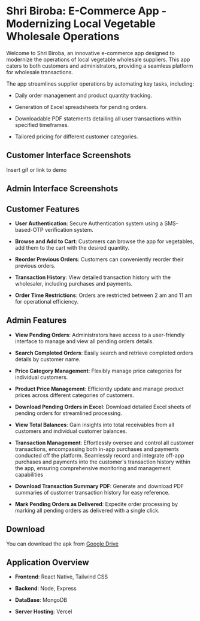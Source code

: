 # Shri Biroba: E-Commerce App - Modernizing Local Vegetable Wholesale Operations

Welcome to Shri Biroba, an innovative e-commerce app designed to modernize the operations of local vegetable wholesale suppliers. This app caters to both customers and administrators, providing a seamless platform for wholesale transactions.

The app streamlines supplier operations by automating key tasks, including:

- Daily order management and product quantity tracking.

- Generation of Excel spreadsheets for pending orders.

- Downloadable PDF statements detailing all user transactions within specified timeframes.

- Tailored pricing for different customer categories.


## Customer Interface Screenshots

Insert gif or link to demo


## Admin Interface Screenshots


## Customer Features

- **User Authentication**: Secure Authentication system using a SMS-based-OTP verification system.

- **Browse and Add to Cart**: Customers can browse the app for vegetables, add them to the cart with the desired quantity.

- **Reorder Previous Orders**: Customers can conveniently reorder their previous orders.

- **Transaction History**: View detailed transaction history with the wholesaler, including purchases and payments.

- **Order Time Restrictions**: Orders are restricted between 2 am and 11 am for operational efficiency.


## Admin Features

- **View Pending Orders**: Administrators have access to a user-friendly interface to manage and view all pending orders details.

- **Search Completed Orders**: Easily search and retrieve completed orders details by customer name.

- **Price Category Management**: Flexibly manage price categories for individual customers.

- **Product Price Management**: Efficiently update and manage product prices across different categories of customers.

- **Download Pending Orders in Excel**: Download detailed Excel sheets of pending orders for streamlined processing.

- **View Total Balances**: Gain insights into total receivables from all customers and individual customer balances.

- **Transaction Management**: Effortlessly oversee and control all customer transactions, encompassing both in-app purchases and payments conducted off the platform. Seamlessly record and integrate off-app purchases and payments into the customer's transaction history within the app, ensuring comprehensive monitoring and management capabilities

- **Download Transaction Summary PDF**: Generate and download PDF summaries of customer transaction history for easy reference.

- **Mark Pending Orders as Delivered**: Expedite order processing by marking all pending orders as delivered with a single click.


## Download

You can download the apk from [Google Drive]("https://drive.google.com/file/d/1mY59WDCpDWm7u8PfV-xI0Zimhx31ANcM/view?usp=sharing")

## Application Overview

- **Frontend**: React Native, Tailwind CSS

- **Backend**: Node, Express

- **DataBase**: MongoDB

- **Server Hosting**: Vercel